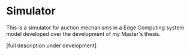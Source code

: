 # Simulator

This is a simulator for auction mechanisms in a Edge Computing system model developed over the development of my Master's thesis.

[full description under development]
